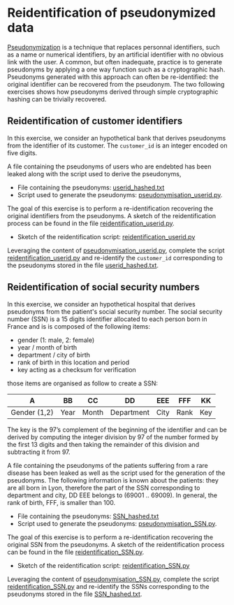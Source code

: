 # Reidentification of pseudonymized data

[Pseudonymization](https://en.wikipedia.org/wiki/Pseudonymization)  is a technique that replaces personnal identifiers, such as a name or numerical identifiers, by an artificial identifier with no obvious link with the user. A common, but often inadequate,  practice is to generate pseudonyms by applying a one way function such as a cryptographic hash. Pseudonyms generated with this approach can often be re-identified: the original identifier can be recovered from the pseudonym. The two following exercises shows how pseudonyms derived through simple cryptographic hashing can be trivially recovered. 
  

## Reidentification of customer identifiers

In this exercise, we consider an hypothetical bank that derives  pseudonyms from the identifier of its customer. The `customer_id` is an integer encoded on five digits.

A file containing the pseudonyms of users who are endebted  has been leaked along with the script used to derive the pseudonyms,

* File containing the pseudonyms: [userid_hashed.txt](userid_hashed.txt)
* Script used to generate the pseudonyms: [pseudonymisation_userid.py](pseudonymisation_userid.py). 

The goal of this exercise is to perform a re-identification recovering the original identifiers from the pseudonyms.  A sketch of the reidentification process can be found in the file [reidentification_userid.py](reidentification_userid.py).

* Sketch of the reidentification script: [reidentification_userid.py](reidentification_userid.py)

Leveraging the content of [pseudonymisation_userid.py](pseudonymisation_userid.py), complete the script [reidentification_userid.py](reidentification_userid.py) and  re-identify the `customer_id` corresponding to the pseudonyms stored in the file [userid_hashed.txt](userid_hashed.txt). 


## Reidentification of social security numbers

In this exercise, we consider an hypothetical hospital that derives pseudonyms from the patient's social security number. The social security number (SSN) is a 15 digits identifier allocated to each person born in France and is is composed of the following items:

* gender (1: male, 2: female) 
* year / month of birth
* department / city of birth
* rank of birth in this location and period
* key acting as a checksum for verification

those items are organised as follow to create a SSN:

| A  | BB   | CC  | DD  |  EEE  | FFF | KK |
|---|---|---|---|---|---|---|
| Gender (1,2) | Year    | Month | Department |  City  | Rank | Key |

The key is the 97’s complement of the beginning of the identifier and can be derived by  computing the integer division by 97 of the number formed by the first 13 digits and then taking the remainder of this division and subtracting it from 97.

A file containing the pseudonyms of the patients suffering from a rare disease has been leaked as well as the script used for the generation of the pseudonyms. The following information is known about the patients: they are all born in Lyon, therefore the part of the SSN corresponding to department and city, DD EEE belongs to (69001 .. 69009). In general, the rank of birth, FFF, is smaller than 100.


* File containing the pseudonyms: [SSN_hashed.txt](SSN_hashed.txt)
* Script used to generate the pseudonyms: [pseudonymisation_SSN.py](pseudonymisation_SSN.py). 

The goal of this exercise is to perform a re-identification recovering the original SSN from the pseudonyms.  A sketch of the reidentification process can be found in the file [reidentification_SSN.py](reidentification_SSN.py).

* Sketch of the reidentification script: [reidentification_SSN.py](reidentification_SSN.py)


Leveraging the content of [pseudonymisation_SSN.py](pseudonymisation_SSN.py), complete the script  [reidentification_SSN.py](reidentification_SSN.py) and  re-identify the SSNs corresponding to the pseudonyms stored in the file [SSN_hashed.txt](SSN_hashed.txt). 

